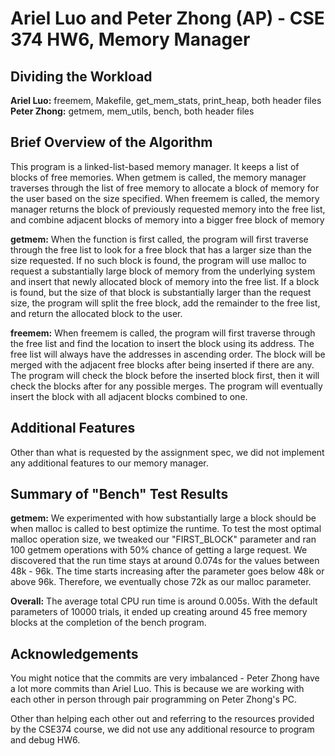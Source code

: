 # Ariel Luo and Peter Zhong (AP) - CSE 374 HW6, Memory Manager
## Dividing the Workload
**Ariel Luo:** freemem, Makefile, get_mem_stats, print_heap, both header files\
**Peter Zhong:** getmem, mem_utils, bench, both header files

## Brief Overview of the Algorithm
This program is a linked-list-based memory manager. It keeps a list of blocks of free memories. When getmem is called, the memory manager traverses through the list of free memory to allocate a block of memory for the user based on the size specified. When freemem is called, the memory manager returns the block of previously requested memory into the free list, and combine adjacent blocks of memory into a bigger free block of memory

**getmem:** When the function is first called, the program will first traverse through the free list to look for a free block that has a larger size than the size requested. If no such block is found, the program will use malloc to request a substantially large block of memory from the underlying system and insert that newly allocated block of memory into the free list. If a block is found, but the size of that block is substantially larger than the request size, the program will split the free block, add the remainder to the free list, and return the allocated block to the user.

**freemem:** When freemem is called, the program will first traverse through the free list and find the location to insert the block using its address. The free list will always have the addresses in ascending order. The block will be merged with the adjacent free blocks after being inserted if there are any. The program will check the block before the inserted block first, then it will check the blocks after for any possible merges. The program will eventually insert the block with all adjacent blocks combined to one. 


## Additional Features
Other than what is requested by the assignment spec, we did not implement any additional features to our memory manager.

## Summary of "Bench" Test Results
**getmem:** We experimented with how substantially large a block should be when malloc is called to best optimize the runtime. To test the most optimal malloc operation size, we tweaked our "FIRST_BLOCK" parameter and ran 100 getmem operations with 50% chance of getting a large request. We discovered that the run time stays at around 0.074s for the values between 48k - 96k. The time starts increasing after the parameter goes below 48k or above 96k. Therefore, we eventually chose 72k as our malloc parameter.


**Overall:** The average total CPU run time is around 0.005s. With the default parameters of 10000 trials, it ended up creating around 45 free memory blocks at the completion of the bench program. 

## Acknowledgements
You might notice that the commits are very imbalanced - Peter Zhong have a lot more commits than Ariel Luo. This is because we are working with each other in person through pair programming on Peter Zhong's PC.

Other than helping each other out and referring to the resources provided by the CSE374 course, we did not use any additional resource to program and debug HW6.
